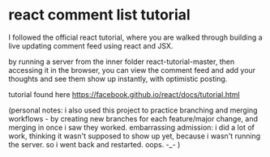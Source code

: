 # react comment list tutorial


I followed the official react tutorial, where you are walked through building a live updating comment feed using react and JSX.

by running a server from the inner folder react-tutorial-master, then accessing it in the browser, you can view the comment feed and add your thoughts and see them show up instantly, with optimistic posting.

tutorial found here https://facebook.github.io/react/docs/tutorial.html

(personal notes: i also used this project to practice branching and merging workflows - by creating new branches for each feature/major change, and merging in once i saw they worked. embarrassing admission: i did a lot of work, thinking it wasn't supposed to show up yet, because i wasn't running the server. so i went back and restarted. oops. -_- )